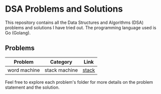 # DSA Problems and Solutions

This repository contains all the Data Structures and Algorithms (DSA) problems and solutions I have tried out. The programming language used is Go (Golang).

## Problems
| Problem | Category | Link |
|---------|----------|------|
| word machine | stack machine | [stack](./stack) |


Feel free to explore each problem's folder for more details on the problem statement and the solution.